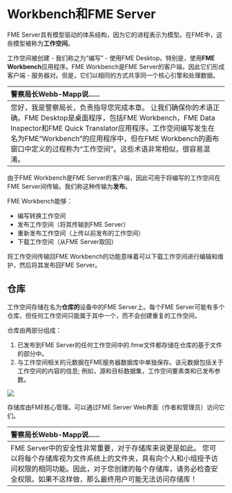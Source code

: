 # Workbench和FME Server

FME Server具有模型驱动的体系结构，因为它的进程表示为模型。在FME中，这些模型被称为**工作空间**。

工作空间被创建 - 我们称之为“编写” - 使用FME Desktop。特别是，使用**FME Workbench**应用程序。FME Workbench是FME Server的客户端，因此它们形成客户端 - 服务器对。但是，它们以相同的方式共享同一个核心引擎和处理数据。

|  警察局长Webb-Mapp说...... |
| :--- |
|  您好，我是警察局长，负责指导您完成本章。   让我们确保你的术语正确。FME Desktop是桌面程序，包括FME Workbench，FME Data Inspector和FME Quick Translator应用程序。工作空间编写发生在名为FME“Workbench”的应用程序中，但在FME Workbench的画布窗口中定义的过程称为“工作空间”。这些术语非常相似，很容易混淆。 |

由于FME Workbench是FME Server的客户端，因此可用于将编写的工作空间在FME Server间传输。我们称这种传输为**发布**。

FME Workbench能够：

* 编写转换工作空间
* 发布工作空间（将其传输到FME Server）
* 重新发布工作空间（上传以前发布的工作空间）
* 下载工作空间（从FME Server取回）

将工作空间传输回FME Workbench的功能意味着可以下载工作空间进行编辑和维护，然后将其发布回FME Server。

## 仓库

工作空间存储在名为**仓库的**设备中的FME Server上。每个FME Server可能有多个仓库，但任何工作空间只能属于其中一个，而不会创建重复的工作空间。

仓库由两部分组成：

1. 已发布到FME Server的任何工作空间中的.fmw文件都存储在仓库的基于文件的部分中。
2. 与工作空间相关的元数据在FME服务器数据库中单独保存。该元数据包括关于工作空间的内容的信息; 例如，源和目标数据集，工作空间要素类和已发布参数。

[![](https://github.com/xuhengxx/FMETraining-1/tree/f1cdae5373cf9425ee2d148732792713c9043d44/ServerAuthoring1Basics/FMETraining%20_%201.05.WorkbenchAndServer_files/Img1.007.CoreAndRepositories.png)](https://github.com/xuhengxx/FMETraining-1/tree/f1cdae5373cf9425ee2d148732792713c9043d44/ServerAuthoring1Basics/Images/Img1.007.CoreAndRepositories.png)

存储库由FME核心管理。可以通过FME Server Web界面（作者和管理员）访问它们。

|  警察局长Webb-Mapp说...... |
| :--- |
|  FME Server中的安全性非常重要，对于存储库来说更是如此。  您可以将每个存储库视为文件系统上的文件夹，具有向个人和小组授予访问权限的相同功能。因此，对于您创建的每个存储库，请务必检查安全权限。如果不这样做，那么最终用户可能无法访问存储库！ |

